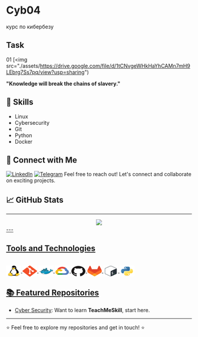 # Cyb04
курс по кибербезу

## Task
01
[<img src="./assets/https://drive.google.com/file/d/1tCNvgeWHkHaYhCAMn7mH9LEbrg7Ss7pq/view?usp=sharing")

**"Knowledge will break the chains of slavery."**

## 🚀 Skills
- Linux
- Cybersecurity
- Git
- Python
- Docker

## 🔗 Connect with Me
[<img src="./assets/linkedin-48x48.png" alt="LinkedIn" width="40" height="40">](https://linkedin.com/in/pash0283)
[<img src="./assets/telegram.svg" alt="Telegram" width="40" height="40">](https://telegram.org/p1sh1s)
Feel free to reach out! Let's connect and collaborate on exciting projects.

## 📈 GitHub Stats
---
<div align="center">
  <a href="https://github.com/pash0283">
  <img height="180em" src="https://drive.google.com/file/d/1tCNvgeWHkHaYhCAMn7mH9LEbrg7Ss7pq/view?usp=sharing"/>
</div>
---
    
## Tools and Technologies
<div style="display: inline_block"><br>
  <img align="center" alt="MReis-Linux" height="30" width="40" src="https://raw.githubusercontent.com/devicons/devicon/master/icons/linux/linux-original.svg">
  <img align="center" alt="MReis-Git" height="30" width="40" src="https://raw.githubusercontent.com/devicons/devicon/master/icons/git/git-original.svg">
  <img align="center" alt="MReis-Docker" height="30" width="40" src="https://raw.githubusercontent.com/devicons/devicon/master/icons/docker/docker-original.svg">
  <img align="center" alt="MReis-GCP" height="30" width="40" src="https://raw.githubusercontent.com/devicons/devicon/master/icons/googlecloud/googlecloud-original.svg">
  <img align="center" alt="MReis-GitHub" height="30" width="40" src="https://raw.githubusercontent.com/devicons/devicon/master/icons/github/github-original.svg">
  <img align="center" alt="MReis-GitLab" height="30" width="40" src="https://raw.githubusercontent.com/devicons/devicon/master/icons/gitlab/gitlab-original.svg">
  <img align="center" alt="MReis-Bash" height="30" width="40" src="https://raw.githubusercontent.com/devicons/devicon/master/icons/bash/bash-original.svg">
  <img align="center" alt="MReis-Python" height="30" width="40" src="https://raw.githubusercontent.com/devicons/devicon/master/icons/python/python-original.svg">
</div>

## 📚 Featured Repositories
- [Cyber Security](https://github.com/pash0283/Cyb04): Want to learn **TeachMeSkill**, start here.
---
⭐️ Feel free to explore my repositories and get in touch! ⭐️
